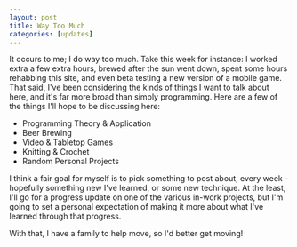 ```yaml
---
layout: post
title: Way Too Much
categories: [updates]
---
```


It occurs to me; I do way too much. Take this week for instance: I worked extra a few extra hours, brewed after the sun went down, spent some hours rehabbing this site, and even beta testing a new version of a mobile game. That said, I've been considering the kinds of things I want to talk about here, and it's far more broad than simply programming. Here are a few of the things I'll hope to be discussing here:

* Programming Theory &amp; Application
* Beer Brewing
* Video &amp; Tabletop Games
* Knitting & Crochet
* Random Personal Projects

I think a fair goal for myself is to pick something to post about, every week - hopefully something new I've learned, or some new technique. At the least, I'll go for a progress update on one of the various in-work projects, but I'm going to set a personal expectation of making it more about what I've learned through that progress.

With that, I have a family to help move, so I'd better get moving!
